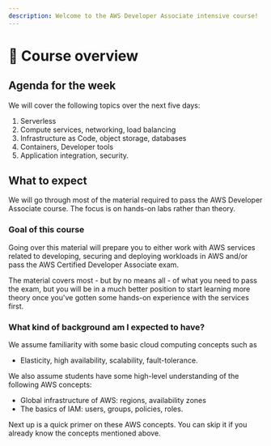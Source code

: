 ```yaml
---
description: Welcome to the AWS Developer Associate intensive course!
---
```


# 🍒 Course overview

## Agenda for the week

We will cover the following topics over the next five days:

1. Serverless&#x20;
2. Compute services, networking, load balancing&#x20;
3. Infrastructure as Code, object storage, databases
4. Containers, Developer tools
5. Application integration, security.

## What to expect

We will go through most of the material required to pass the AWS Developer Associate course. The focus is on hands-on labs rather than theory.&#x20;

### Goal of this course&#x20;

Going over this material will prepare you to either work with AWS services related to developing, securing and deploying workloads in AWS and/or pass the AWS Certified Developer Associate exam.

The material covers most - but by no means all - of what you need to pass the exam, but you will be in a much better position to start learning more theory once you've gotten some hands-on experience with the services first.&#x20;

### What kind of background am I expected to have?&#x20;

We assume familiarity with some basic cloud computing concepts such as

* Elasticity, high availability, scalability, fault-tolerance.

We also assume students have some high-level understanding of the following AWS concepts:

* Global infrastructure of AWS: regions, availability zones
* The basics of IAM: users, groups, policies, roles.

Next up is a quick primer on these AWS concepts. You can skip it if you already know the concepts mentioned above.&#x20;

###
